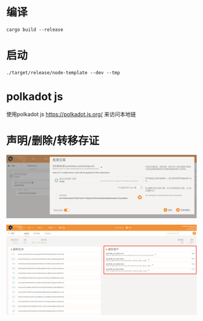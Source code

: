 # 编译

```
cargo build --release
```



# 启动

```
./target/release/node-template --dev --tmp
```

# polkadot js

使用polkadot js  https://polkadot.js.org/ 来访问本地链

# 声明/删除/转移存证

![image-20210407115557405](./img/image-20210407115557405.png)

![image-20210407115918641](./img/image-20210407115918641.png)